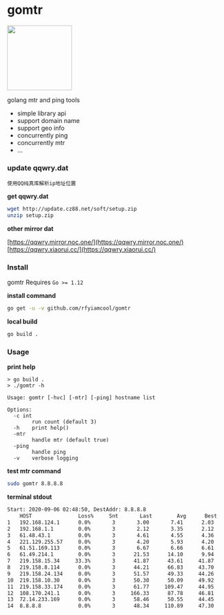# gomtr

<image src="logo.png"  width="150">

golang mtr and ping tools

- simple library api
- support domain name
- support geo info
- concurrently ping
- concurrently mtr
- ...

### update qqwry.dat

`使用QQ纯真库解析ip地址位置`

**get qqwry.dat**

```bash
wget http://update.cz88.net/soft/setup.zip
unzip setup.zip
```

**other mirror dat**

[https://qqwry.mirror.noc.one/](https://qqwry.mirror.noc.one/)
[https://qqwry.xiaorui.cc/](https://qqwry.xiaorui.cc/)

### Install

gomtr Requires `Go >= 1.12`

**install command**

```bash
go get -u -v github.com/rfyiamcool/gomtr
```

**local build**

```bash
go build .
```

### Usage

**print help**

```
> go build .
> ./gomtr -h

Usage: gomtr [-hvc] [-mtr] [-ping] hostname list

Options:
  -c int
    	run count (default 3)
  -h	print help()
  -mtr
    	handle mtr (default true)
  -ping
    	handle ping
  -v	verbose logging
```

**test mtr command**

```bash
sudo gomtr 8.8.8.8
```

**terminal stdout**

```bash
Start: 2020-09-06 02:48:50, DestAddr: 8.8.8.8
    HOST               Loss%     Snt       Last        Avg      Best      Wrst  GEO
1   192.168.124.1      0.0%       3       3.00       7.41      2.03     17.19  局域网:对方和您在同一内部网
2   192.168.1.1        0.0%       3       2.12       3.35      2.12      3.99  局域网:对方和您在同一内部网
3   61.48.43.1         0.0%       3       4.61       4.55      4.36      4.69  北京市:联通
4   221.129.255.57     0.0%       3       4.20       5.93      4.20      8.33  天津市:广电网
5   61.51.169.113      0.0%       3       6.67       6.66      6.61      6.71  北京市:联通
6   61.49.214.1        0.0%       3      21.53      14.10      9.94     21.53  北京市:联通
7   219.158.15.34     33.3%       3      41.87      43.61     41.87     45.35  中国:联通骨干网
8   219.158.8.114      0.0%       3      44.21      66.83     43.70    112.58  中国:联通骨干网
9   219.158.24.134     0.0%       3      51.57      49.33     44.26     52.16  广东省广州市:联通骨干网互联节点
10  219.158.10.30      0.0%       3      50.30      50.09     49.92     50.30  中国:联通骨干网
11  219.158.33.174     0.0%       3      61.77     109.47     44.95    221.69  中国:联通骨干网
12  108.170.241.1      0.0%       3     166.33      87.78     46.81    166.33  香港:特别行政区
13  72.14.233.169      0.0%       3      58.46      50.55     44.45     58.46  美国:加利福尼亚州圣克拉拉县山景市谷歌公司
14  8.8.8.8            0.0%       3      48.34     110.89     47.30    237.04  美国:加利福尼亚州圣克拉拉县山景市谷歌公司DNS服务器
```
